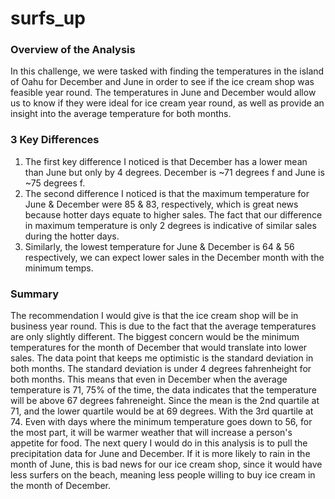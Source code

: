 # surfs_up

### Overview of the Analysis
In this challenge, we were tasked with finding the temperatures in the island of Oahu for December and June in order to see if the ice cream shop was feasible year round. The temperatures in June and December would allow us to know if they were ideal for ice cream year round, as well as provide an insight into the average temperature for both months.

### 3 Key Differences
1. The first key difference I noticed is that December has a lower mean than June but only by 4 degrees. December is ~71 degrees f and June is ~75 degrees f. 
2. The second difference I noticed is that the maximum temperature for June & December were 85 & 83, respectively, which is great news because hotter days equate to higher sales. The fact that our difference in maximum temperature is only 2 degrees is indicative of similar sales during the hotter days.
3. Similarly, the lowest temperature for June & December is 64 & 56 respectively, we can expect lower sales in the December month with the minimum temps. 


### Summary
The recommendation I would give is that the ice cream shop will be in business year round. This is due to the fact that the average temperatures are only slightly different. The biggest concern would be the minimum temperatures for the month of December that would translate into lower sales. The data point that keeps me optimistic is the standard deviation in both months. The standard deviation is under 4 degrees fahrenheight for both months. This means that even in December when the average temperature is 71, 75% of the time, the data indicates that the temperature will be above 67 degrees fahreneight. Since the mean is the 2nd quartile at 71, and the lower quartile would be at 69 degrees. With the 3rd quartile at 74. Even with days where the minimum temperature goes down to 56, for the most part, it will be warmer weather that will increase a person's appetite for food. The next query I would do in this analysis is to pull the precipitation data for June and December. If it is more likely to rain in the month of June, this is bad news for our ice cream shop, since it would have less surfers on the beach, meaning less people willing to buy ice cream in the month of December. 
